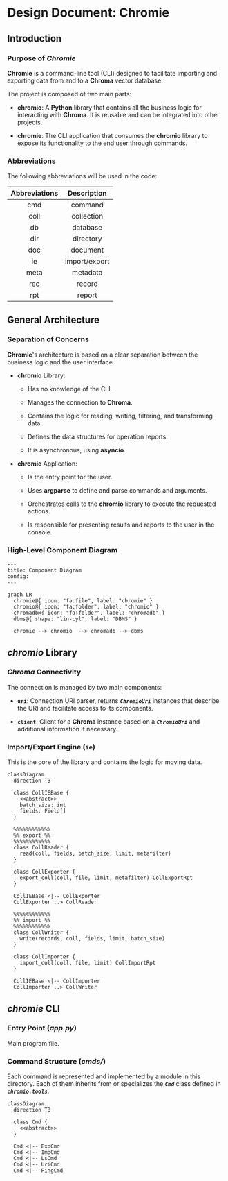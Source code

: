 # Design Document: Chromie


## Introduction

### Purpose of *Chromie*

**Chromie** is a command-line tool (CLI) designed to facilitate importing and exporting data from and to a **Chroma** vector database.

The project is composed of two main parts:

- **chromio**:
  A **Python** library that contains all the business logic for interacting with **Chroma**.
  It is reusable and can be integrated into other projects.

- **chromie**:
  The CLI application that consumes the **chromio** library to expose its functionality to the end user through commands.

### Abbreviations

The following abbreviations will be used in the code:

Abbreviations | Description
:--: | :--:
cmd | command
coll | collection
db | database
dir | directory
doc | document
ie | import/export
meta | metadata
rec | record
rpt | report


## General Architecture

### Separation of Concerns

**Chromie**'s architecture is based on a clear separation between the business logic and the user interface.

- **chromio** Library:

  - Has no knowledge of the CLI.

  - Manages the connection to **Chroma**.

  - Contains the logic for reading, writing, filtering, and transforming data.

  - Defines the data structures for operation reports.

  - It is asynchronous, using **asyncio**.

- **chromie** Application:

  - Is the entry point for the user.

  - Uses **argparse** to define and parse commands and arguments.

  - Orchestrates calls to the **chromio** library to execute the requested actions.

  - Is responsible for presenting results and reports to the user in the console.

### High-Level Component Diagram

```mermaid
---
title: Component Diagram
config:
---

graph LR
  chromie@{ icon: "fa:file", label: "chromie" }
  chromio@{ icon: "fa:folder", label: "chromio" }
  chromadb@{ icon: "fa:folder", label: "chromadb" }
  dbms@{ shape: "lin-cyl", label: "DBMS" }

  chromie --> chromio  --> chromadb --> dbms
```


## *chromio* Library

### *Chroma* Connectivity

The connection is managed by two main components:

- **`uri`**:
  Connection URI parser, returns ***`ChromioUri`*** instances that describe the URI and facilitate access to its components.

- **`client`**:
  Client for a **Chroma** instance based on a ***`ChromioUri`*** and additional information if necessary.

### Import/Export Engine (`ie`)

This is the core of the library and contains the logic for moving data.

```mermaid
classDiagram
  direction TB

  class CollIEBase {
    <<abstract>>
    batch_size: int
    fields: Field[]
  }

  %%%%%%%%%%%%
  %% export %%
  %%%%%%%%%%%%
  class CollReader {
    read(coll, fields, batch_size, limit, metafilter)
  }

  class CollExporter {
    export_coll(coll, file, limit, metafilter) CollExportRpt
  }

  CollIEBase <|-- CollExporter
  CollExporter ..> CollReader

  %%%%%%%%%%%%
  %% import %%
  %%%%%%%%%%%%
  class CollWriter {
    write(records, coll, fields, limit, batch_size)
  }

  class CollImporter {
    import_coll(coll, file, limit) CollImportRpt
  }

  CollIEBase <|-- CollImporter
  CollImporter ..> CollWriter
```


## *chromie* CLI

### Entry Point (*app.py*)

Main program file.

### Command Structure (*cmds/*)

Each command is represented and implemented by a module in this directory.
Each of them inherits from or specializes the ***`Cmd`*** class defined in ***`chromio.tools`***.

```mermaid
classDiagram
  direction TB

  class Cmd {
    <<abstract>>
  }
  
  Cmd <|-- ExpCmd
  Cmd <|-- ImpCmd
  Cmd <|-- LsCmd
  Cmd <|-- UriCmd
  Cmd <|-- PingCmd
```